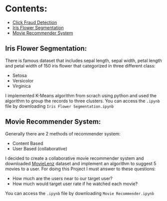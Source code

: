 # Contents:
  * [Click Fraud Detection](#clickfrauddetection)
  * [Iris Flower Segmentation](#iris-flower-segmentation)
  * [Movie Recommender System](#movie-recommender-system)

## Iris Flower Segmentation:
There is famous dataset that includes sepal length, sepal width, petal length and petal width of 150 iris flower that categorized in three different class:
  - Setosa
  - Versicolor
  - Virginica   
     
I implemented K-Means algorithm from scrach using python and used the algorithm to group the records to three clusters. You can access the `.ipynb` file by downloading `Iris Flower Segmentation.ipynb`
  
## Movie Recommender System:
Generally there are 2 methods of recommender system:
  - Content Based
  - User Based (collaborative)   
     
I decided to create a collaborative movie recommender system and downloaded [MovieLenz](https://grouplens.org/datasets/movielens/100k/) dataset and implement an algorithm to suggest 5 movies to a user. 
For doing this Project I must answer to these questions:
  - How much are the users near to our target user?
  - How much would target user rate if he watched each movie?   
     
You can access the `.ipynb` file by downloading `Movie Recommender.ipynb`     
